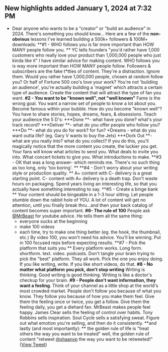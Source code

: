 ## New highlights added January 1, 2024 at 7:32 PM
- Dear anyone who wants to be a "creator" or "build an audience" in 2024. There's something you should know... 
  Here are a few of the **non-obvious** lessons I've learned building a 500k+ followers & 100M+ downloads: 
  **#1 - WHO follows you is far more important than HOW MANY people follow you. **
  YC tells founders "you'd rather have 1,000 customers who really love your product than 1,000,000 people who just kinda like it"
  I have similar advice for making content. WHO follows you is way more important than HOW MANY people follow. 
  Followers & subscribers are the fake t*tties of content. They're a distraction. Ignore them. 
  Would you rather have 1,000,000 people, chosen at random follow you? Or half of Fortune 500 ceo's love your work? 
  You're not 'buliding an audience', you're actually building a 'magnet' which attracts a certain type of audience. 
  Create the content that will attract the type of fan you want. 
  **#2 - You want to be "known well", not "well known"**
  Fame is the wrong goal. You want a narrow set of people to know a lot about you. 
  Become famous within your bubble. 
  How do you become "known well"? You have to share stories, hopes, dreams, fears, & obsessions. 
  Teach your audience the 5 D's:
  ***Done **- what have you done? what's your track record?
  ***Deliver **- what do you offer people who follow you?
  ***Do **- what do you do for work? for fun? 
  *Dreams - what do you want outta life? (eg. Gary V wants to buy the Jets)
  ***Dork Out **- what are you really into? what do you collect?
  If you do this, you'll magically notice that the more content you create, the luckier you get. 
  Your fans will know what articles to send you. What deals to invite you into. What concert tickets to give you. What introductions to make. 
  **#3 - OK that was a long answer- which reminds me. There's no such thing as too long, only 'too boring'. **
  **#4 - Don't worry about your writing style or production quality. **
  A+ content with C- delivery is a great starting point.
  C- content with A+ delivery is a death trap. 
  Don't waste hours on packaging. Spend years living an interesting life, so that you actually have something interesting to say. 
  **#5 - Create a binge bank **
  Your content should be bingeable in a 1-3 hour sitting. 
  Let people stumble down the rabbit hole of YOU. 
  A lot of content will get no attention, until you finally break thru...and then your back catalog of content becomes super important. 
  **#6- The rule of 100**
  People ask <a href="https://twitter.com/MrBeast">@MrBeast</a> for youtube advice. He tells them all the same thing: 
  - everyone sucks at the beginning 
  - make 100 videos 
  - each time, try to make one thing better (eg. the hook, the thumbnail, etc.) 
  By video 100, you won't need his advice. You'll be winning. 
  Put in 100 focused reps before expecting results.
  **#7 - Pick the platform that suits you **
  Every platform works. Long form. shortform. text. video. podcasts. 
  Don't tangle your brain trying to pick the "best" platform. They all work. Pick the one you enjoy doing. If you like writing, write. If you like short videos, do that. 
  **#8 - No matter what platform you pick, don't stop writing**
  Writing is thinking. Good writing is good thinking. 
  Writing is like a doctor's checkup for your brain. 
  **#9 - People don't want information, they want a feeling**. 
  Think of your channel as a little shop at the world's most crowded market. 
  People don't follow you because of what you know. They follow you because of how you make them feel. Give them the feeling once or twice, you get a follow. Give them the feeling daily, you get a diehard fan. 
  MrBeast makes people feel happy. James Clear sells the feeling of control over habits. Tony Robbins sells inspiration. Soul Cycle sells a satisfying sweat. 
  Figure out what emotion you're selling, and then do it consistently. 
  **and lastly (and most importantly): ** the golden rule of life is "treat others the way you want to be treated" 
  well, the golden rule of content "retweet <a href="https://twitter.com/shaanvp">@shaanvp</a> the way you want to be retweeted!" ([View Tweet](https://twitter.com/ShaanVP/status/1741999190648205623))
